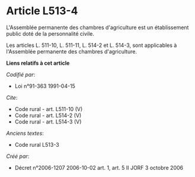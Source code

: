 # Article L513-4

L'Assemblée permanente des chambres d'agriculture est un établissement public doté de la personnalité civile. 

Les articles L. 511-10, L. 511-11, L. 514-2 et L. 514-3, sont applicables à l'Assemblée permanente des chambres
d'agriculture.

**Liens relatifs à cet article**

_Codifié par_:

  - Loi n°91-363 1991-04-15

_Cite_:

  - Code rural - art. L511-10 (V)
  - Code rural - art. L514-2 (V)
  - Code rural - art. L514-3 (V)

_Anciens textes_:

  - Code rural L513-3

_Créé par_:

  - Décret n°2006-1207 2006-10-02 art. 1, art. 5 II JORF 3 octobre 2006
